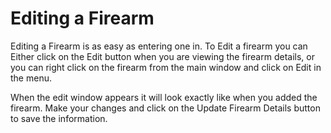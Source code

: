 # Editing a Firearm

Editing a Firearm is as easy as entering one in.  To Edit a firearm you can Either click on the Edit button when you are viewing the firearm details, or you can right click on the firearm from the main window and click on Edit in the menu.

When the edit window appears it will look exactly like when you added the firearm.  Make your changes and click on the Update Firearm Details button to save the information.